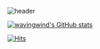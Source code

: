 ![header](https://capsule-render.vercel.app/api?type=waving&color=auto&height=200&section=header&text=UNITY%20개발자%20이은수&fontSize=50&animation=fadeIn&fontAlignY=40&desc=한국항공대%204학년&descSize=18&descAlignY=85&fontColor=000000)




[![wavingwind's GitHub stats](https://github-readme-stats.vercel.app/api?username=wavingwind)](https://github.com/anuraghazra/github-readme-stats)



[![Hits](https://hits.seeyoufarm.com/api/count/incr/badge.svg?url=https%3A%2F%2Fgithub.com%2Fmin-0&count_bg=%23555555&title_bg=%23323232&icon=github.svg&icon_color=%23FFFFFF&title=hits&edge_flat=false)](https://hits.seeyoufarm.com)





<!---
wavingwind/wavingwind is a ✨ special ✨ repository because its `README.md` (this file) appears on your GitHub profile.
You can click the Preview link to take a look at your changes.
--->
